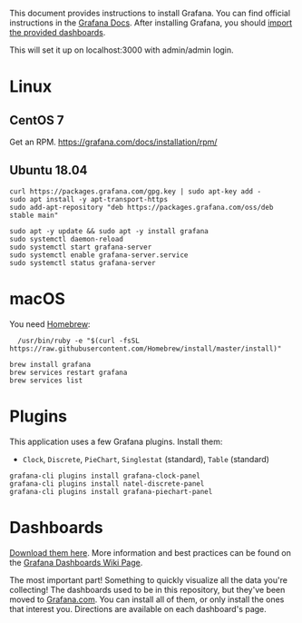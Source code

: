 This document provides instructions to install Grafana. You can find official instructions in the [Grafana Docs](https://grafana.com/docs/installation/). After installing Grafana, you should [import the provided dashboards](Grafana-Dashboards).

This will set it up on localhost:3000 with admin/admin login.

# Linux

## CentOS 7

Get an RPM. https://grafana.com/docs/installation/rpm/

## Ubuntu 18.04

```shell
curl https://packages.grafana.com/gpg.key | sudo apt-key add -
sudo apt install -y apt-transport-https
sudo add-apt-repository "deb https://packages.grafana.com/oss/deb stable main"

sudo apt -y update && sudo apt -y install grafana
sudo systemctl daemon-reload
sudo systemctl start grafana-server
sudo systemctl enable grafana-server.service
sudo systemctl status grafana-server
```

# macOS

You need [Homebrew](https://brew.sh/):
```shell
  /usr/bin/ruby -e "$(curl -fsSL https://raw.githubusercontent.com/Homebrew/install/master/install)"
```

```shell
brew install grafana
brew services restart grafana
brew services list
```

# Plugins

This application uses a few Grafana plugins. Install them:
- `Clock`, `Discrete`, `PieChart`, `Singlestat` (standard), `Table` (standard)
```shell
grafana-cli plugins install grafana-clock-panel
grafana-cli plugins install natel-discrete-panel
grafana-cli plugins install grafana-piechart-panel
```

# Dashboards

[Download them here](https://grafana.com/dashboards?search=unifi-poller).
More information and best practices can be found on the [Grafana Dashboards Wiki Page](https://github.com/davidnewhall/unifi-poller/wiki/Grafana-Dashboards).

The most important part! Something to quickly visualize all the data you're collecting!
The dashboards used to be in this repository, but they've been moved to [Grafana.com](https://grafana.com/dashboards?search=unifi-poller). You can install all of them, or only install the ones that interest you. Directions are available on each dashboard's page. 
